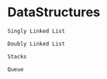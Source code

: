 # DataStructures

```bash
Singly Linked List
```

```bash
Doubly Linked List
```

```bash
Stacks
```

```bash
Queue
```
